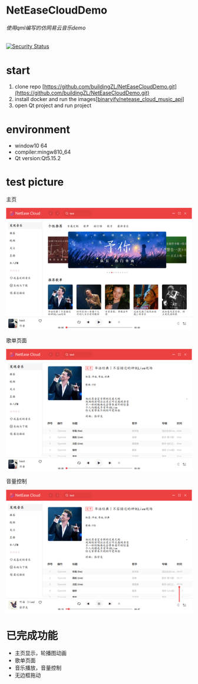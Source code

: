 # NetEaseCloudDemo

###### 使用qml编写的仿网易云音乐demo

[![Security Status](https://www.murphysec.com/platform3/v31/badge/1684172284885024768.svg)](https://www.murphysec.com/console/report/1684172284704669696/1684172284885024768)

# start

1. clone repo [https://github.com/buildingZL/NetEaseCloudDemo.git](https://github.com/buildingZL/NetEaseCloudDemo.git)
2. install docker and run the images[[binaryify/netease_cloud_music_api](https://neteasecloudmusicapi.vercel.app/#/)]
3. open Qt project and run  project

# environment
- window10 64
- compiler:mingw810_64
- Qt version:Qt5.15.2

# test picture

主页

![home.png](./doc/images/home.png)

歌单页面

![songListPage.png](./doc/images/songListPage.png)

音量控制

![volume.png](./doc/images/volume.png)

# 已完成功能

- 主页显示，轮播图动画
- 歌单页面
- 音乐播放，音量控制
- 无边框拖动